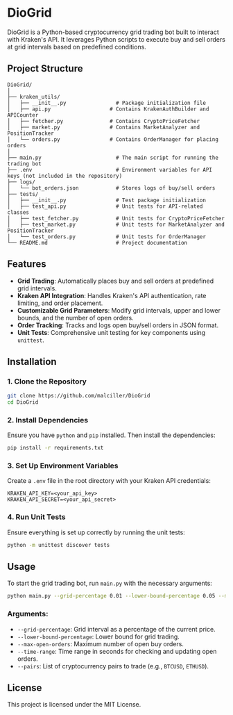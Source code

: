 
# DioGrid

DioGrid is a Python-based cryptocurrency grid trading bot built to interact with Kraken's API. 
It leverages Python scripts to execute buy and sell orders at grid intervals based on predefined conditions.

## Project Structure

```
DioGrid/
│
├── kraken_utils/
│   ├── __init__.py                # Package initialization file
│   ├── api.py                   # Contains KrakenAuthBuilder and APICounter
│   ├── fetcher.py               # Contains CryptoPriceFetcher
│   ├── market.py                # Contains MarketAnalyzer and PositionTracker
│   └── orders.py                # Contains OrderManager for placing orders
│
├── main.py                        # The main script for running the trading bot
├── .env                           # Environment variables for API keys (not included in the repository)
├── logs/
│   └── bot_orders.json            # Stores logs of buy/sell orders
├── tests/
│   ├── __init__.py                # Test package initialization
│   ├── test_api.py                # Unit tests for API-related classes
│   ├── test_fetcher.py            # Unit tests for CryptoPriceFetcher
│   ├── test_market.py             # Unit tests for MarketAnalyzer and PositionTracker
│   └── test_orders.py             # Unit tests for OrderManager
└── README.md                      # Project documentation
```

## Features

- **Grid Trading**: Automatically places buy and sell orders at predefined grid intervals.
- **Kraken API Integration**: Handles Kraken's API authentication, rate limiting, and order placement.
- **Customizable Grid Parameters**: Modify grid intervals, upper and lower bounds, and the number of open orders.
- **Order Tracking**: Tracks and logs open buy/sell orders in JSON format.
- **Unit Tests**: Comprehensive unit testing for key components using `unittest`.

## Installation

### 1. Clone the Repository
```bash
git clone https://github.com/malciller/DioGrid
cd DioGrid
```

### 2. Install Dependencies
Ensure you have `python` and `pip` installed. Then install the dependencies:
```bash
pip install -r requirements.txt
```

### 3. Set Up Environment Variables
Create a `.env` file in the root directory with your Kraken API credentials:
```
KRAKEN_API_KEY=<your_api_key>
KRAKEN_API_SECRET=<your_api_secret>
```

### 4. Run Unit Tests
Ensure everything is set up correctly by running the unit tests:
```bash
python -m unittest discover tests
```

## Usage

To start the grid trading bot, run `main.py` with the necessary arguments:

```bash
python main.py --grid-percentage 0.01 --lower-bound-percentage 0.05 --max-open-orders 3 --time-range 60 --pairs BTCUSD ETHUSD
```

### Arguments:

- `--grid-percentage`: Grid interval as a percentage of the current price.
- `--lower-bound-percentage`: Lower bound for grid trading.
- `--max-open-orders`: Maximum number of open buy orders.
- `--time-range`: Time range in seconds for checking and updating open orders.
- `--pairs`: List of cryptocurrency pairs to trade (e.g., `BTCUSD`, `ETHUSD`).

## License

This project is licensed under the MIT License.
